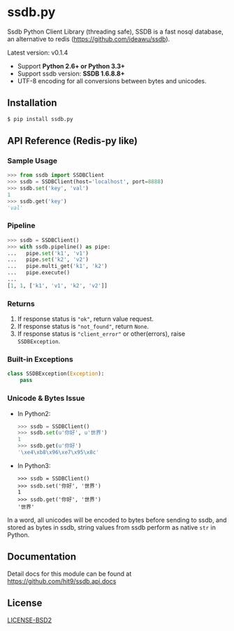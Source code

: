 ssdb.py
=======

Ssdb Python Client Library (threading safe), SSDB is a fast nosql database, an alternative to redis (https://github.com/ideawu/ssdb).

Latest version: v0.1.4

- Support **Python 2.6+ or Python 3.3+**
- Support ssdb version: **SSDB 1.6.8.8+**
- UTF-8 encoding for all conversions between bytes and unicodes.

Installation
------------

```bash
$ pip install ssdb.py
```

API Reference (Redis-py like)
-----------------------------

### Sample Usage

```python
>>> from ssdb import SSDBClient
>>> ssdb = SSDBClient(host='localhost', port=8888)
>>> ssdb.set('key', 'val')
1
>>> ssdb.get('key')
'val'
```

### Pipeline

```python
>>> ssdb = SSDBClient()
>>> with ssdb.pipeline() as pipe:
...   pipe.set('k1', 'v1')
...   pipe.set('k2', 'v2')
...   pipe.multi_get('k1', 'k2')
...   pipe.execute()
...
[1, 1, ['k1', 'v1', 'k2', 'v2']]
```

### Returns

1. If response status is `"ok"`, return value request.
2. If response status is `"not_found"`, return `None`.
3. If response status is `"client_error"` or other(errors), raise `SSDBException`.

### Built-in Exceptions

```python
class SSDBException(Exception):
    pass
```

### Unicode & Bytes Issue

- In Python2:

   ```python
   >>> ssdb = SSDBClient()
   >>> ssdb.set(u'你好', u'世界')
   1
   >>> ssdb.get(u'你好')
   '\xe4\xb8\x96\xe7\x95\x8c'
   ```

- In Python3:

   ```
   >>> ssdb = SSDBClient()
   >>> ssdb.set('你好', '世界')
   1
   >>> ssdb.get('你好', '世界')
   '世界'
   ```

In a word, all unicodes will be encoded to bytes before sending to
ssdb, and stored as bytes in ssdb, string values from ssdb perform as 
native `str` in Python.

Documentation
--------------

Detail docs for this module can be found at https://github.com/hit9/ssdb.api.docs

License
-------

[LICENSE-BSD2](LICENSE-BSD2)
